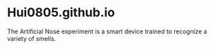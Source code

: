 # Hui0805.github.io
The Artificial Nose experiment is a smart device trained to recognize a variety of smells.
